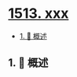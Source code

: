 # [1513. xxx](https://github.com/Tdahuyou/TNotes.leetcode/tree/main/notes/1513.%20xxx)

<!-- region:toc -->

- [1. 📝 概述](#1--概述)

<!-- endregion:toc -->

## 1. 📝 概述
